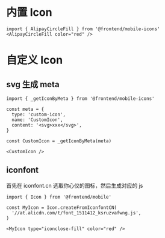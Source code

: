 # 内置 Icon
```tsx | pure
import { AlipayCircleFill } from '@frontend/mobile-icons'
<AlipayCircleFill color="red" />
```


# 自定义 Icon

## svg 生成 meta

```tsx | pure
import { _getIconByMeta } from '@frontend/mobile-icons'

const meta = {
  type: 'custom-icon',
  name: 'CustomIcon',
  content: '<svg>xxx</svg>',
}

const CustomIcon = _getIconByMeta(meta)

<CustomIcon />
```

## iconfont

首先在 iconfont.cn 选取你心仪的图标，然后生成对应的 js

```tsx | pure
import { Icon } from '@frontend/mobile'

const MyIcon = Icon.createFromIconfontCN(
  '//at.alicdn.com/t/font_1511412_ksruzvafwng.js',
)

<MyIcon type="iconclose-fill" color="red" />
```
